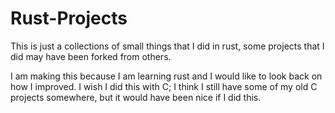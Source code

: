 # Rust-Projects
This is just a collections of small things that I did in rust, some projects that I did may have been forked from others.

I am making this because I am learning rust and I would like to look back on how I improved.
I wish I did this with C; I think I still have some of my old C projects somewhere, but it would have been nice if I did this.
